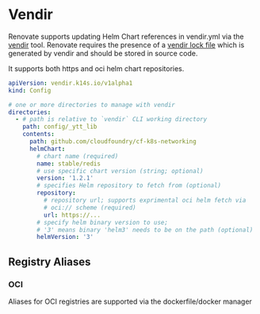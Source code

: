 # Vendir

Renovate supports updating Helm Chart references in vendir.yml via the [vendir](https://carvel.dev/vendir/) tool. Renovate requires the presence of a [vendir lock file](https://carvel.dev/vendir/docs/v0.40.x/vendir-lock-spec/) which is generated by vendir and should be stored in source code.

It supports both https and oci helm chart repositories.

```yaml title="Example vendir.yml"
apiVersion: vendir.k14s.io/v1alpha1
kind: Config

# one or more directories to manage with vendir
directories:
  - # path is relative to `vendir` CLI working directory
    path: config/_ytt_lib
    contents:
      path: github.com/cloudfoundry/cf-k8s-networking
      helmChart:
        # chart name (required)
        name: stable/redis
        # use specific chart version (string; optional)
        version: '1.2.1'
        # specifies Helm repository to fetch from (optional)
        repository:
          # repository url; supports exprimental oci helm fetch via
          # oci:// scheme (required)
          url: https://...
        # specify helm binary version to use;
        # '3' means binary 'helm3' needs to be on the path (optional)
        helmVersion: '3'
```

## Registry Aliases

### OCI

Aliases for OCI registries are supported via the dockerfile/docker manager
